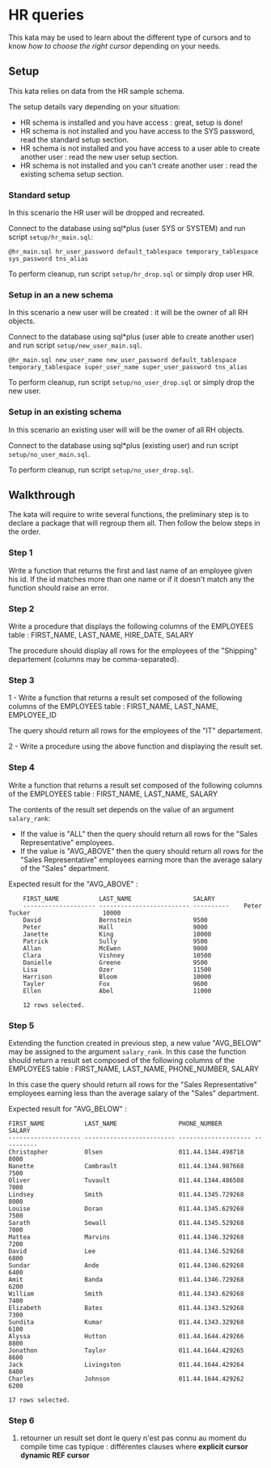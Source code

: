 # HR queries

This kata may be used to learn about the different type of cursors and to know *how to choose the right cursor* depending on your needs.

## Setup

This kata relies on data from the HR sample schema.

The setup details vary depending on your situation:

* HR schema is installed and you have access : great, setup is done!
* HR schema is not installed and you have access to the SYS password, read the standard setup section.
* HR schema is not installed and you have access to a user able to create another user : read the new user setup section.
* HR schema is not installed and you can't create another user : read the existing schema setup section.

### Standard setup

In this scenario the HR user will be dropped and recreated.

Connect to the database using sql*plus (user SYS or SYSTEM) and run script `setup/hr_main.sql`:

    @hr_main.sql hr_user_password default_tablespace temporary_tablespace sys_password tns_alias

To perform cleanup, run script `setup/hr_drop.sql` or simply drop user HR.

### Setup in an a new schema

In this scenario a new user will be created : it will be the owner of all RH objects.

Connect to the database using sql*plus (user able to create another user) and run script `setup/new_user_main.sql`.

    @hr_main.sql new_user_name new_user_password default_tablespace temporary_tablespace super_user_name super_user_password tns_alias

To perform cleanup, run script `setup/no_user_drop.sql` or simply drop the new user.

### Setup in an existing schema

In this scenario an existing user will will be the owner of all RH objects.

Connect to the database using sql*plus (existing user) and run script `setup/no_user_main.sql`.

To perform cleanup, run script `setup/no_user_drop.sql`.


## Walkthrough

The kata will require to write several functions, the preliminary step is to declare a package that will regroup them all. Then follow the below steps in the order.

### Step 1

Write a function that returns the first and last name of an employee given his id. If the id matches more than one name or if it doesn't match any the function should raise an error.

### Step 2

Write a procedure that displays the following columns of the EMPLOYEES table :
FIRST_NAME, LAST_NAME, HIRE_DATE, SALARY

The procedure should display all rows for the employees of the "Shipping" departement (columns may be comma-separated).

### Step 3

1 - Write a function that returns a result set composed of the following columns of the EMPLOYEES table :
FIRST_NAME, LAST_NAME, EMPLOYEE_ID

The query should return all rows for the employees of the "IT" departement.

2 - Write a procedure using the above function and displaying the result set.

### Step 4

Write a function that returns a result set composed of the following columns of the EMPLOYEES table :
FIRST_NAME, LAST_NAME, SALARY

The contents of the result set depends on the value of an argument `salary_rank`:

* If the value is "ALL" then the query should return all rows for the "Sales Representative" employees.
* If the value is "AVG_ABOVE" then the query should return all rows for the "Sales Representative" employees earning more than the average salary of the "Sales" department.

Expected result for the "AVG_ABOVE" :

````
    FIRST_NAME           LAST_NAME                 SALARY
    -------------------- ------------------------- ----------    Peter                Tucker                    10000
    David                Bernstein                 9500
    Peter                Hall                      9000
    Janette              King                      10000
    Patrick              Sully                     9500
    Allan                McEwen                    9000
    Clara                Vishney                   10500
    Danielle             Greene                    9500
    Lisa                 Ozer                      11500
    Harrison             Bloom                     10000
    Tayler               Fox                       9600
    Ellen                Abel                      11000

    12 rows selected.
````


### Step 5

Extending the function created in previous step, a new value "AVG_BELOW" may be assigned to the argument `salary_rank`. In this case the function should return a result set composed of the following columns of the EMPLOYEES table :
FIRST_NAME, LAST_NAME, PHONE_NUMBER, SALARY

In this case the query should return all rows for the "Sales Representative" employees earning less than the average salary of the "Sales" department.

Expected result for "AVG_BELOW" :

````
FIRST_NAME           LAST_NAME                 PHONE_NUMBER         SALARY
-------------------- ------------------------- -------------------- ----------
Christopher          Olsen                     011.44.1344.498718   8000
Nanette              Cambrault                 011.44.1344.987668   7500
Oliver               Tuvault                   011.44.1344.486508   7000
Lindsey              Smith                     011.44.1345.729268   8000
Louise               Doran                     011.44.1345.629268   7500
Sarath               Sewall                    011.44.1345.529268   7000
Mattea               Marvins                   011.44.1346.329268   7200
David                Lee                       011.44.1346.529268   6800
Sundar               Ande                      011.44.1346.629268   6400
Amit                 Banda                     011.44.1346.729268   6200
William              Smith                     011.44.1343.629268   7400
Elizabeth            Bates                     011.44.1343.529268   7300
Sundita              Kumar                     011.44.1343.329268   6100
Alyssa               Hutton                    011.44.1644.429266   8800
Jonathon             Taylor                    011.44.1644.429265   8600
Jack                 Livingston                011.44.1644.429264   8400
Charles              Johnson                   011.44.1644.429262   6200

17 rows selected.
````


### Step 6

1. retourner un result set dont le query n'est pas connu au moment du compile time
cas typique : différentes clauses where
**explicit cursor**
**dynamic REF cursor**